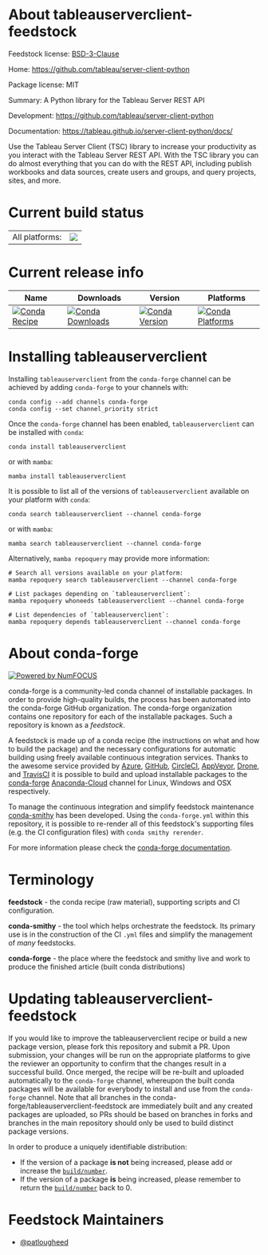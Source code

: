 About tableauserverclient-feedstock
===================================

Feedstock license: [BSD-3-Clause](https://github.com/conda-forge/tableauserverclient-feedstock/blob/main/LICENSE.txt)

Home: https://github.com/tableau/server-client-python

Package license: MIT

Summary: A Python library for the Tableau Server REST API

Development: https://github.com/tableau/server-client-python

Documentation: https://tableau.github.io/server-client-python/docs/

Use the Tableau Server Client (TSC) library to increase your productivity
as you interact with the Tableau Server REST API. With the TSC library you
can do almost everything that you can do with the REST API, including
publish workbooks and data sources, create users and groups, and query
projects, sites, and more.


Current build status
====================


<table><tr><td>All platforms:</td>
    <td>
      <a href="https://dev.azure.com/conda-forge/feedstock-builds/_build/latest?definitionId=7035&branchName=main">
        <img src="https://dev.azure.com/conda-forge/feedstock-builds/_apis/build/status/tableauserverclient-feedstock?branchName=main">
      </a>
    </td>
  </tr>
</table>

Current release info
====================

| Name | Downloads | Version | Platforms |
| --- | --- | --- | --- |
| [![Conda Recipe](https://img.shields.io/badge/recipe-tableauserverclient-green.svg)](https://anaconda.org/conda-forge/tableauserverclient) | [![Conda Downloads](https://img.shields.io/conda/dn/conda-forge/tableauserverclient.svg)](https://anaconda.org/conda-forge/tableauserverclient) | [![Conda Version](https://img.shields.io/conda/vn/conda-forge/tableauserverclient.svg)](https://anaconda.org/conda-forge/tableauserverclient) | [![Conda Platforms](https://img.shields.io/conda/pn/conda-forge/tableauserverclient.svg)](https://anaconda.org/conda-forge/tableauserverclient) |

Installing tableauserverclient
==============================

Installing `tableauserverclient` from the `conda-forge` channel can be achieved by adding `conda-forge` to your channels with:

```
conda config --add channels conda-forge
conda config --set channel_priority strict
```

Once the `conda-forge` channel has been enabled, `tableauserverclient` can be installed with `conda`:

```
conda install tableauserverclient
```

or with `mamba`:

```
mamba install tableauserverclient
```

It is possible to list all of the versions of `tableauserverclient` available on your platform with `conda`:

```
conda search tableauserverclient --channel conda-forge
```

or with `mamba`:

```
mamba search tableauserverclient --channel conda-forge
```

Alternatively, `mamba repoquery` may provide more information:

```
# Search all versions available on your platform:
mamba repoquery search tableauserverclient --channel conda-forge

# List packages depending on `tableauserverclient`:
mamba repoquery whoneeds tableauserverclient --channel conda-forge

# List dependencies of `tableauserverclient`:
mamba repoquery depends tableauserverclient --channel conda-forge
```


About conda-forge
=================

[![Powered by
NumFOCUS](https://img.shields.io/badge/powered%20by-NumFOCUS-orange.svg?style=flat&colorA=E1523D&colorB=007D8A)](https://numfocus.org)

conda-forge is a community-led conda channel of installable packages.
In order to provide high-quality builds, the process has been automated into the
conda-forge GitHub organization. The conda-forge organization contains one repository
for each of the installable packages. Such a repository is known as a *feedstock*.

A feedstock is made up of a conda recipe (the instructions on what and how to build
the package) and the necessary configurations for automatic building using freely
available continuous integration services. Thanks to the awesome service provided by
[Azure](https://azure.microsoft.com/en-us/services/devops/), [GitHub](https://github.com/),
[CircleCI](https://circleci.com/), [AppVeyor](https://www.appveyor.com/),
[Drone](https://cloud.drone.io/welcome), and [TravisCI](https://travis-ci.com/)
it is possible to build and upload installable packages to the
[conda-forge](https://anaconda.org/conda-forge) [Anaconda-Cloud](https://anaconda.org/)
channel for Linux, Windows and OSX respectively.

To manage the continuous integration and simplify feedstock maintenance
[conda-smithy](https://github.com/conda-forge/conda-smithy) has been developed.
Using the ``conda-forge.yml`` within this repository, it is possible to re-render all of
this feedstock's supporting files (e.g. the CI configuration files) with ``conda smithy rerender``.

For more information please check the [conda-forge documentation](https://conda-forge.org/docs/).

Terminology
===========

**feedstock** - the conda recipe (raw material), supporting scripts and CI configuration.

**conda-smithy** - the tool which helps orchestrate the feedstock.
                   Its primary use is in the construction of the CI ``.yml`` files
                   and simplify the management of *many* feedstocks.

**conda-forge** - the place where the feedstock and smithy live and work to
                  produce the finished article (built conda distributions)


Updating tableauserverclient-feedstock
======================================

If you would like to improve the tableauserverclient recipe or build a new
package version, please fork this repository and submit a PR. Upon submission,
your changes will be run on the appropriate platforms to give the reviewer an
opportunity to confirm that the changes result in a successful build. Once
merged, the recipe will be re-built and uploaded automatically to the
`conda-forge` channel, whereupon the built conda packages will be available for
everybody to install and use from the `conda-forge` channel.
Note that all branches in the conda-forge/tableauserverclient-feedstock are
immediately built and any created packages are uploaded, so PRs should be based
on branches in forks and branches in the main repository should only be used to
build distinct package versions.

In order to produce a uniquely identifiable distribution:
 * If the version of a package **is not** being increased, please add or increase
   the [``build/number``](https://docs.conda.io/projects/conda-build/en/latest/resources/define-metadata.html#build-number-and-string).
 * If the version of a package **is** being increased, please remember to return
   the [``build/number``](https://docs.conda.io/projects/conda-build/en/latest/resources/define-metadata.html#build-number-and-string)
   back to 0.

Feedstock Maintainers
=====================

* [@patlougheed](https://github.com/patlougheed/)

